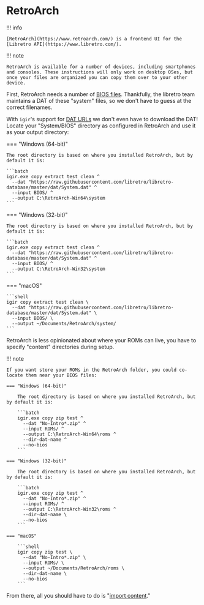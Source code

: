 # RetroArch

!!! info

    [RetroArch](https://www.retroarch.com/) is a frontend UI for the [Libretro API](https://www.libretro.com/).

!!! note

    RetroArch is available for a number of devices, including smartphones and consoles. These instructions will only work on desktop OSes, but once your files are organized you can copy them over to your other device.

<!--include-markdown-start-->

First, RetroArch needs a number of [BIOS files](https://docs.libretro.com/library/bios/). Thankfully, the libretro team maintains a DAT of these "system" files, so we don't have to guess at the correct filenames.

With `igir`'s support for [DAT URLs](../../dats.md) we don't even have to download the DAT! Locate your "System/BIOS" directory as configured in RetroArch and use it as your output directory:

=== "Windows (64-bit)"

    The root directory is based on where you installed RetroArch, but by default it is:

    ```batch
    igir.exe copy extract test clean ^
      --dat "https://raw.githubusercontent.com/libretro/libretro-database/master/dat/System.dat" ^
      --input BIOS/ ^
      --output C:\RetroArch-Win64\system
    ```

=== "Windows (32-bit)"

    The root directory is based on where you installed RetroArch, but by default it is:

    ```batch
    igir.exe copy extract test clean ^
      --dat "https://raw.githubusercontent.com/libretro/libretro-database/master/dat/System.dat" ^
      --input BIOS/ ^
      --output C:\RetroArch-Win32\system
    ```

=== "macOS"

    ```shell
    igir copy extract test clean \
      --dat "https://raw.githubusercontent.com/libretro/libretro-database/master/dat/System.dat" \
      --input BIOS/ \
      --output ~/Documents/RetroArch/system/
    ```

RetroArch is less opinionated about where your ROMs can live, you have to specify "content" directories during setup.

!!! note

    If you want store your ROMs in the RetroArch folder, you could co-locate them near your BIOS files:

    === "Windows (64-bit)"

        The root directory is based on where you installed RetroArch, but by default it is:

        ```batch
        igir.exe copy zip test ^
          --dat "No-Intro*.zip" ^
          --input ROMs/ ^
          --output C:\RetroArch-Win64\roms ^
          --dir-dat-name ^
          --no-bios
        ```

    === "Windows (32-bit)"

        The root directory is based on where you installed RetroArch, but by default it is:

        ```batch
        igir.exe copy zip test ^
          --dat "No-Intro*.zip" ^
          --input ROMs/ ^
          --output C:\RetroArch-Win32\roms ^
          --dir-dat-name \
          --no-bios
        ```

    === "macOS"

        ```shell
        igir copy zip test \
          --dat "No-Intro*.zip" \
          --input ROMs/ \
          --output ~/Documents/RetroArch/roms \
          --dir-dat-name \
          --no-bios
        ```

From there, all you should have to do is "[import content](https://docs.libretro.com/guides/import-content/)."
